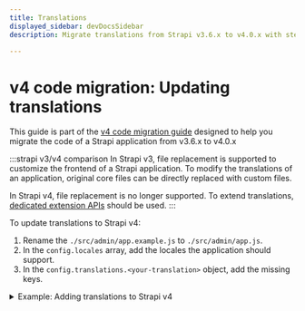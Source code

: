 ```yaml
---
title: Translations
displayed_sidebar: devDocsSidebar
description: Migrate translations from Strapi v3.6.x to v4.0.x with step-by-step instructions

---
```


# v4 code migration: Updating translations

This guide is part of the [v4 code migration guide](/dev-docs/migration/v3-to-v4/code-migration.md) designed to help you migrate the code of a Strapi application from v3.6.x to v4.0.x


:::strapi v3/v4 comparison
In Strapi v3, file replacement is supported to customize the frontend of a Strapi application. To modify the translations of an application, original core files can be directly replaced with custom files.

In Strapi v4, file replacement is no longer supported. To extend translations, [dedicated extension APIs](/dev-docs/admin-panel-customization#configuration-options) should be used.
:::

To update translations to Strapi v4:

1. Rename the `./src/admin/app.example.js` to `./src/admin/app.js`.
2. In the `config.locales` array, add the locales the application should support.
3. In the `config.translations.<your-translation>` object, add the missing keys.

<!-- ? when can we use a simple key name (without quotes) and when should we use quotes? (see code example below) where's is the list of all the available keys? -->

<details>
<summary> Example: Adding translations to Strapi v4 </summary>

```js title="path: ./src/admin/app.js"

export default {
  config: {
    // Add another locale
    locales: ['fr'],
    translations: {
      // Add missing keys in the FR locale
      fr: {
        'Auth.form.email.label': 'test',
        Users: 'Utilisateurs',
        City: 'CITY (FRENCH)',
        // Customize the label of the Content-Manager table.
        Id: 'ID french',
      },
    },
  },
  bootstrap() {},
};

```

</details>
